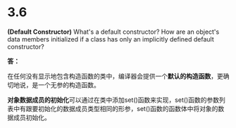# 3.6

**(Default Constructor)** What's a default constructor? How are an object's data members initialized if a class has only an implicitly defined default constructor?

**答：**

在任何没有显示地包含构造函数的类中，编译器会提供一个**默认的构造函数**，更确切地说，是一个无参的构造函数。

**对象数据成员的初始化**可以通过在类中添加set()函数来实现，set()函数的参数列表中有跟要初始化的数据成员类型相同的形参，set()函数的函数体中将对象的数据成员初始化。